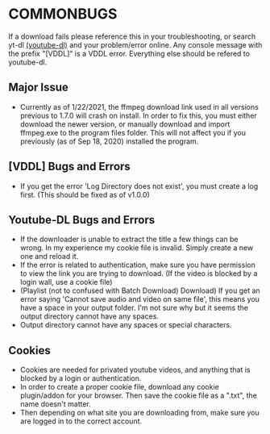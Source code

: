 # COMMONBUGS
If a download fails please reference this in your troubleshooting, or search yt-dl [(youtube-dl)](https://github.com/ytdl-org/youtube-dl) and your problem/error online.
Any console message with the prefix "[VDDL]" is a VDDL error. Everything else should be refered to youtube-dl.


## Major Issue
- Currently as of 1/22/2021, the ffmpeg download link used in all versions previous to 1.7.0 will crash on install. In order to fix this, you must either download the newer version, or manually download and import ffmpeg.exe to the program files folder. This will not affect you if you previously (as of Sep 18, 2020) installed the program.

## [VDDL] Bugs and Errors
- If you get the error 'Log Directory does not exist', you must create a log first. (This should be fixed as of v1.0.0)

## Youtube-DL Bugs and Errors
- If the downloader is unable to extract the title a few things can be wrong. In my experience my cookie file is invalid. Simply create a new one and reload it.
- If the error is related to authentication, make sure you have permission to view the link you are trying to download. (If the video is blocked by a login wall, use a cookie file)
- (Playlist (not to confused with Batch Download) Download) If you get an error saying 'Cannot save audio and video on same file', this means you have a space in your output folder. I'm not sure why but it seems the output directory cannot have any spaces.
- Output directory cannot have any spaces or special characters.


## Cookies
- Cookies are needed for privated youtube videos, and anything that is blocked by a login or authentication.
- In order to create a proper cookie file, download any cookie plugin/addon for your browser. Then save the cookie file as a ".txt", the name doesn't matter.
- Then depending on what site you are downloading from, make sure you are logged in to the correct account.

